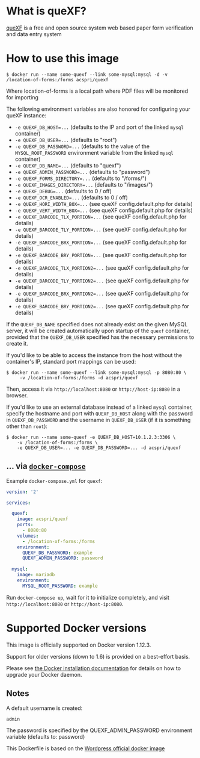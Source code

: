 # What is queXF?

[queXF](https://quexf.acspri.org.au/) is a free and open source system web based paper form verification and data entry system

# How to use this image

```console
$ docker run --name some-quexf --link some-mysql:mysql -d -v /location-of-forms:/forms acspri/quexf
```

Where location-of-forms is a local path where PDF files will be monitored for importing

The following environment variables are also honored for configuring your queXF instance:

-	`-e QUEXF_DB_HOST=...` (defaults to the IP and port of the linked `mysql` container)
-	`-e QUEXF_DB_USER=...` (defaults to "root")
-	`-e QUEXF_DB_PASSWORD=...` (defaults to the value of the `MYSQL_ROOT_PASSWORD` environment variable from the linked `mysql` container)
-	`-e QUEXF_DB_NAME=...` (defaults to "quexf")
-	`-e QUEXF_ADMIN_PASSWORD=...` (defaults to "password")
-	`-e QUEXF_FORMS_DIRECTORY=...` (defaults to "/forms/")
-	`-e QUEXF_IMAGES_DIRECTORY=...` (defaults to "/images/")
-	`-e QUEXF_DEBUG=...` (defaults to 0 / off)
-	`-e QUEXF_OCR_ENABLED=...` (defaults to 0 / off)
-	`-e QUEXF_HORI_WIDTH_BOX=...` (see queXF config.default.php for details) 
-	`-e QUEXF_VERT_WIDTH_BOX=...`  (see queXF config.default.php for details)
-	`-e QUEXF_BARCODE_TLX_PORTION=...` (see queXF config.default.php for details) 
-	`-e QUEXF_BARCODE_TLY_PORTION=...` (see queXF config.default.php for details) 
-	`-e QUEXF_BARCODE_BRX_PORTION=...` (see queXF config.default.php for details) 
-	`-e QUEXF_BARCODE_BRY_PORTION=...` (see queXF config.default.php for details) 
-	`-e QUEXF_BARCODE_TLX_PORTION2=...` (see queXF config.default.php for details) 
-	`-e QUEXF_BARCODE_TLY_PORTION2=...` (see queXF config.default.php for details) 
-	`-e QUEXF_BARCODE_BRX_PORTION2=...` (see queXF config.default.php for details) 
-	`-e QUEXF_BARCODE_BRY_PORTION2=...` (see queXF config.default.php for details) 

If the `QUEXF_DB_NAME` specified does not already exist on the given MySQL server, it will be created automatically upon startup of the `quexf` container, provided that the `QUEXF_DB_USER` specified has the necessary permissions to create it.

If you'd like to be able to access the instance from the host without the container's IP, standard port mappings can be used:

```console
$ docker run --name some-quexf --link some-mysql:mysql -p 8080:80 \
     -v /location-of-forms:/forms -d acspri/quexf
```

Then, access it via `http://localhost:8080` or `http://host-ip:8080` in a browser.

If you'd like to use an external database instead of a linked `mysql` container, specify the hostname and port with `QUEXF_DB_HOST` along with the password in `QUEXF_DB_PASSWORD` and the username in `QUEXF_DB_USER` (if it is something other than `root`):

```console
$ docker run --name some-quexf -e QUEXF_DB_HOST=10.1.2.3:3306 \
	-v /location-of-forms:/forms \
    -e QUEXF_DB_USER=... -e QUEXF_DB_PASSWORD=... -d acspri/quexf
```

## ... via [`docker-compose`](https://github.com/docker/compose)

Example `docker-compose.yml` for `quexf`:

```yaml
version: '2'

services:

  quexf:
    image: acspri/quexf
    ports:
      - 8080:80
    volumes:
      - /location-of-forms:/forms
    environment:
      QUEXF_DB_PASSWORD: example
      QUEXF_ADMIN_PASSWORD: password

  mysql:
    image: mariadb
    environment:
      MYSQL_ROOT_PASSWORD: example
```

Run `docker-compose up`, wait for it to initialize completely, and visit `http://localhost:8080` or `http://host-ip:8080`.

# Supported Docker versions

This image is officially supported on Docker version 1.12.3.

Support for older versions (down to 1.6) is provided on a best-effort basis.

Please see [the Docker installation documentation](https://docs.docker.com/installation/) for details on how to upgrade your Docker daemon.

Notes
-----

A default username is created:

    admin

The password is specified by the QUEXF_ADMIN_PASSWORD environment variable (defaults to: password)

This Dockerfile is based on the [Wordpress official docker image](https://github.com/docker-library/wordpress/tree/8ab70dd61a996d58c0addf4867a768efe649bf65/php5.6/apache)
